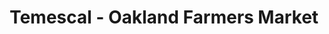 ---
title: "Temescal - Oakland Farmers Market"
url: /oakland/temescal-oakland-farmers-market/
shop: farm
---